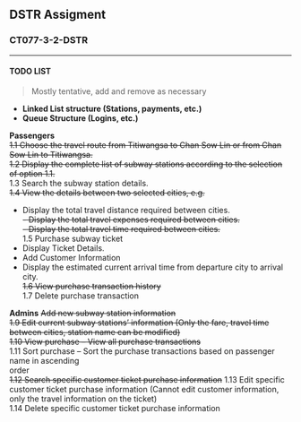 ## DSTR Assigment
### CT077-3-2-DSTR
------------------------
#### TODO LIST
> Mostly tentative, add and remove as necessary

- **Linked List structure (Stations, payments, etc.)**
- **Queue Structure (Logins, etc.)**

**Passengers**  
~~1.1 Choose the travel route from Titiwangsa to Chan Sow Lin or from Chan Sow Lin to Titiwangsa.~~  
~~1.2 Display the complete list of subway stations according to the selection of option 1.1.~~  
1.3 Search the subway station details.  
~~1.4 View the details between two selected cities, e.g.~~  
- Display the total travel distance required between cities.  
~~- Display the total travel expenses required between cities.~~  
~~- Display the total travel time required between cities.~~  
1.5 Purchase subway ticket  
- Display Ticket Details.  
- Add Customer Information  
- Display the estimated current arrival time from departure city to arrival city.  
~~1.6 View purchase transaction history~~  
1.7 Delete purchase transaction  

**Admins**
~~Add new subway station information~~  
~~1.9 Edit current subway stations’ information (Only the fare, travel time between cities, station name can be modified)~~  
~~1.10 View purchase – View all purchase transactions~~  
1.11 Sort purchase – Sort the purchase transactions based on passenger name in ascending  
order  
~~1.12 Search specific customer ticket purchase information~~
1.13 Edit specific customer ticket purchase information (Cannot edit customer information, only the travel information on the ticket)  
1.14 Delete specific customer ticket purchase information  